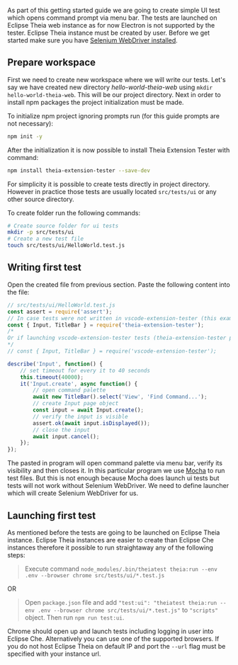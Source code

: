 As part of this getting started guide we are going to create simple UI test which opens command prompt via menu bar. The tests are launched on Eclipse Theia web instance as for now Electron is not supported by the tester. Eclipse Theia instance must be created by user. Before we get started make sure you have [Selenium WebDriver installed](https://github.com/mlorinc/theia-extension-tester/tree/docs#selenium-webdriver).

## Prepare workspace

First we need to create new workspace where we will write our tests. Let's say we have created new directory *hello-world-theia-web* using `mkdir hello-world-theia-web`. This will be our project directory. Next in order to install npm packages the project initialization must be made.

To initialize npm project ignoring prompts run (for this guide prompts are not necessary):
```sh
npm init -y
```

After the initialization it is now possible to install Theia Extension Tester with command:

```sh
npm install theia-extension-tester --save-dev
```

For simplicity it is possible to create tests directly in project directory. However in practice those tests are usually located `src/tests/ui` or any other source directory.

To create folder run the following commands:

```sh
# Create source folder for ui tests
mkdir -p src/tests/ui
# Create a new test file
touch src/tests/ui/HelloWorld.test.js
```

## Writing first test

Open the created file from previous section. Paste the following content into the file:

```js
// src/tests/ui/HelloWorld.test.js
const assert = require('assert');
// In case tests were not written in vscode-extension-tester (this example case)
const { Input, TitleBar } = require('theia-extension-tester');
/* 
Or if launching vscode-extension-tester tests (theia-extension-tester package replaces vscode-extension-tester imports with theia-extension-tester imports)
*/
// const { Input, TitleBar } = require('vscode-extension-tester');

describe('Input', function() {
    // set timeout for every it to 40 seconds
    this.timeout(40000);
    it('Input.create', async function() {
        // open command palette
        await new TitleBar().select('View', 'Find Command...');
        // create Input page object
        const input = await Input.create();
        // verify the input is visible
        assert.ok(await input.isDisplayed());
        // close the input
        await input.cancel();
    });
});
```

The pasted in program will open command palette via menu bar, verify its visibility and then closes it. In this particular program we use [Mocha](https://mochajs.org/) to run test files. But this is not enough because Mocha does launch ui tests but tests will not work without Selenium WebDriver. We need to define launcher which will create Selenium WebDriver for us.

## Launching first test

As mentioned before the tests are going to be launched on Eclipse Theia instance. Eclipse Theia instances are easier to create than Eclipse Che instances therefore it possible to run straightaway any of the following steps:

> Execute command `node_modules/.bin/theiatest theia:run --env .env --browser chrome src/tests/ui/*.test.js`

OR

> Open `package.json` file and add `"test:ui": "theiatest theia:run --env .env --browser chrome src/tests/ui/*.test.js"` to `"scripts"` object. Then run `npm run test:ui`.


Chrome should open up and launch tests including logging in user into Eclipse Che. Alternatively you can use one of the supported browsers. If you do not host Eclipse Theia on default IP and port the `--url` flag must be specified with your instance url.
